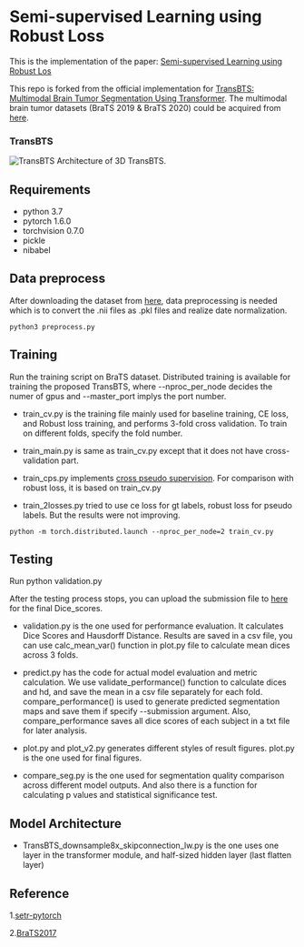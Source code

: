 # Semi-supervised Learning using Robust Loss

This is the implementation of the paper:  [Semi-supervised Learning using Robust Los](https://arxiv.org/abs/2203.01524)

This repo is forked from the official implementation for [TransBTS: Multimodal Brain Tumor Segmentation Using Transformer](https://arxiv.org/pdf/2103.04430.pdf). The multimodal brain tumor datasets (BraTS 2019 & BraTS 2020) could be acquired from [here](https://ipp.cbica.upenn.edu/).

### TransBTS
![TransBTS](https://github.com/Wenxuan-1119/TransBTS/blob/main/figure/TransBTS.PNG "TransBTS")
Architecture of 3D TransBTS.

## Requirements
- python 3.7
- pytorch 1.6.0
- torchvision 0.7.0
- pickle
- nibabel

## Data preprocess
After downloading the dataset from [here](https://ipp.cbica.upenn.edu/), data preprocessing is needed which is to convert the .nii files as .pkl files and realize date normalization.

`python3 preprocess.py`

## Training
Run the training script on BraTS dataset. Distributed training is available for training the proposed TransBTS, where --nproc_per_node decides the numer of gpus and --master_port implys the port number. 

- train_cv.py is the training file mainly used for baseline training, CE loss, and Robust loss training, and performs 3-fold cross validation. To train on different folds, specify the fold number. 

- train_main.py is same as train_cv.py except that it does not have cross-validation part.

- train_cps.py implements [cross pseudo supervision](https://github.com/charlesCXK/TorchSemiSeg/tree/f67b37362ad019570fe48c5884187ea85f2cc045). For comparison with robust loss, it is based on train_cv.py

- train_2losses.py tried to use ce loss for gt labels, robust loss for pseudo labels. But the results were not improving.


`python -m torch.distributed.launch --nproc_per_node=2 train_cv.py`

## Testing 

Run python validation.py

After the testing process stops, you can upload the submission file to [here](https://ipp.cbica.upenn.edu/) for the final Dice_scores.

- validation.py is the one used for performance evaluation. It calculates Dice Scores and Hausdorff Distance. Results are saved in a csv file, you can use calc_mean_var() function in plot.py file to calculate mean dices across 3 folds.

- predict.py has the code for actual model evaluation and metric calculation. We use validate_performance() function to calculate dices and hd, and save the mean in a csv file separately for each fold. compare_performance() is used to generate predicted segmentation maps and save them if specify --submission argument. Also, compare_performance saves all dice scores of each subject in a txt file for later analysis.

- plot.py and plot_v2.py generates different styles of result figures. plot.py is the one used for final figures.

- compare_seg.py is the one used for segmentation quality comparison across different model outputs. And also there is a function for calculating p values and statistical significance test.

## Model Architecture
- TransBTS_downsample8x_skipconnection_lw.py is the one uses one layer in the transformer module, and half-sized hidden layer (last flatten layer)



## Reference
1.[setr-pytorch](https://github.com/gupta-abhay/setr-pytorch)

2.[BraTS2017](https://github.com/MIC-DKFZ/BraTS2017)


